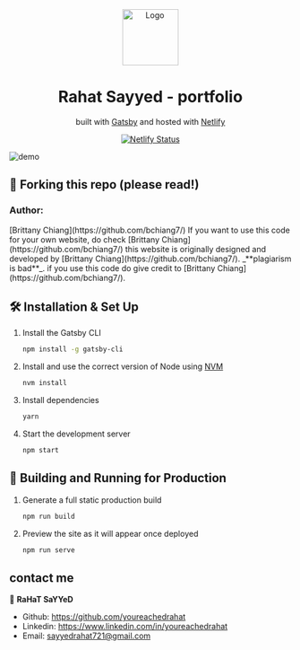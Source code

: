 <div align="center">
  <img alt="Logo" src="https://raw.githubusercontent.com/youreachedrahat/portfolio/main/src/images/logo.png" width="100" />
</div>
<h1 align="center">
  Rahat Sayyed - portfolio
</h1>
<p align="center">
  built with <a href="https://www.gatsbyjs.org/" target="_blank">Gatsby</a> and hosted with <a href="https://www.netlify.com/" target="_blank">Netlify</a>
</p>
<p align="center">
  <a href="https://app.netlify.com/sites/brittanychiang/deploys" target="_blank">
    <img src="https://api.netlify.com/api/v1/badges/1963b488-7b78-48c9-9e2d-6fb5e47ab3af/deploy-status" alt="Netlify Status" />
  </a>
</p>

![demo](https://raw.githubusercontent.com/youreachedrahat/portfolio/main/src/images/demo.png)

## 🚨 Forking this repo (please read!)
<h3>Author:</h3> [Brittany Chiang](https://github.com/bchiang7/)
If you want to use this code for your own website, do check [Brittany Chiang](https://github.com/bchiang7/) this website is originally designed and developed by [Brittany Chiang](https://github.com/bchiang7/).
 _**plagiarism is bad**_. if you use this code do give credit to [Brittany Chiang](https://github.com/bchiang7/).
 

## 🛠 Installation & Set Up

1. Install the Gatsby CLI

   ```sh
   npm install -g gatsby-cli
   ```

2. Install and use the correct version of Node using [NVM](https://github.com/nvm-sh/nvm)

   ```sh
   nvm install
   ```

3. Install dependencies

   ```sh
   yarn
   ```

4. Start the development server

   ```sh
   npm start
   ```

## 🚀 Building and Running for Production

1. Generate a full static production build

   ```sh
   npm run build
   ```

1. Preview the site as it will appear once deployed

   ```sh
   npm run serve
   ```

## contact me
👤 **RaHaT SaYYeD**
- Github: https://github.com/youreachedrahat
- Linkedin: https://www.linkedin.com/in/youreachedrahat
- Email: sayyedrahat721@gmail.com


